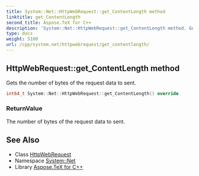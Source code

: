 ```yaml
---
title: System::Net::HttpWebRequest::get_ContentLength method
linktitle: get_ContentLength
second_title: Aspose.TeX for C++
description: 'System::Net::HttpWebRequest::get_ContentLength method. Gets the number of bytes of the request data to sent in C++.'
type: docs
weight: 5100
url: /cpp/system.net/httpwebrequest/get_contentlength/
---
```

## HttpWebRequest::get_ContentLength method


Gets the number of bytes of the request data to sent.

```cpp
int64_t System::Net::HttpWebRequest::get_ContentLength() override
```


### ReturnValue

The number of bytes of the request data to sent.

## See Also

* Class [HttpWebRequest](../)
* Namespace [System::Net](../../)
* Library [Aspose.TeX for C++](../../../)
